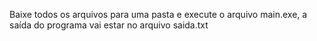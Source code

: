 Baixe todos os arquivos para uma pasta e execute o arquivo main.exe, a saída do programa vai estar no arquivo saida.txt

